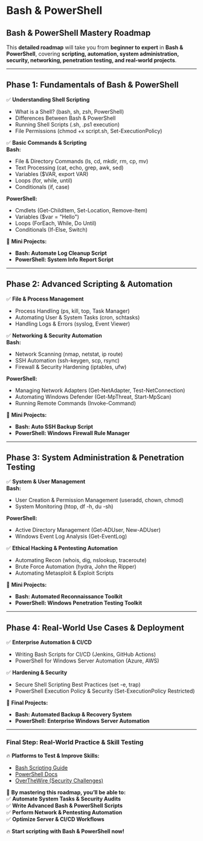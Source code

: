 # Bash & PowerShell

## **Bash & PowerShell Mastery Roadmap**

This **detailed roadmap** will take you from **beginner to expert** in **Bash & PowerShell**, covering **scripting, automation, system administration, security, networking, penetration testing, and real-world projects**.

***

## **Phase 1: Fundamentals of Bash & PowerShell**

✅ **Understanding Shell Scripting**

* What is a Shell? (bash, sh, zsh, PowerShell)
* Differences Between Bash & PowerShell
* Running Shell Scripts (.sh, .ps1 execution)
* File Permissions (chmod +x script.sh, Set-ExecutionPolicy)

✅ **Basic Commands & Scripting**\
**Bash:**

* File & Directory Commands (ls, cd, mkdir, rm, cp, mv)
* Text Processing (cat, echo, grep, awk, sed)
* Variables ($VAR, export VAR)
* Loops (for, while, until)
* Conditionals (if, case)

**PowerShell:**

* Cmdlets (Get-ChildItem, Set-Location, Remove-Item)
* Variables ($var = "Hello")
* Loops (ForEach, While, Do Until)
* Conditionals (If-Else, Switch)

📌 **Mini Projects:**

* **Bash: Automate Log Cleanup Script**
* **PowerShell: System Info Report Script**

***

## **Phase 2: Advanced Scripting & Automation**

✅ **File & Process Management**

* Process Handling (ps, kill, top, Task Manager)
* Automating User & System Tasks (cron, schtasks)
* Handling Logs & Errors (syslog, Event Viewer)

✅ **Networking & Security Automation**\
**Bash:**

* Network Scanning (nmap, netstat, ip route)
* SSH Automation (ssh-keygen, scp, rsync)
* Firewall & Security Hardening (iptables, ufw)

**PowerShell:**

* Managing Network Adapters (Get-NetAdapter, Test-NetConnection)
* Automating Windows Defender (Get-MpThreat, Start-MpScan)
* Running Remote Commands (Invoke-Command)

📌 **Mini Projects:**

* **Bash: Auto SSH Backup Script**
* **PowerShell: Windows Firewall Rule Manager**

***

## **Phase 3: System Administration & Penetration Testing**

✅ **System & User Management**\
**Bash:**

* User Creation & Permission Management (useradd, chown, chmod)
* System Monitoring (htop, df -h, du -sh)

**PowerShell:**

* Active Directory Management (Get-ADUser, New-ADUser)
* Windows Event Log Analysis (Get-EventLog)

✅ **Ethical Hacking & Pentesting Automation**

* Automating Recon (whois, dig, nslookup, traceroute)
* Brute Force Automation (hydra, John the Ripper)
* Automating Metasploit & Exploit Scripts

📌 **Mini Projects:**

* **Bash: Automated Reconnaissance Toolkit**
* **PowerShell: Windows Penetration Testing Toolkit**

***

## **Phase 4: Real-World Use Cases & Deployment**

✅ **Enterprise Automation & CI/CD**

* Writing Bash Scripts for CI/CD (Jenkins, GitHub Actions)
* PowerShell for Windows Server Automation (Azure, AWS)

✅ **Hardening & Security**

* Secure Shell Scripting Best Practices (set -e, trap)
* PowerShell Execution Policy & Security (Set-ExecutionPolicy Restricted)

📌 **Final Projects:**

* **Bash: Automated Backup & Recovery System**
* **PowerShell: Enterprise Windows Server Automation**

***

### **Final Step: Real-World Practice & Skill Testing**

🔥 **Platforms to Test & Improve Skills:**

* [Bash Scripting Guide](https://linuxcommand.org/)
* [PowerShell Docs](https://learn.microsoft.com/en-us/powershell/)
* [OverTheWire (Security Challenges)](https://overthewire.org/wargames/)

🚀 **By mastering this roadmap, you’ll be able to:**\
✅ **Automate System Tasks & Security Audits**\
✅ **Write Advanced Bash & PowerShell Scripts**\
✅ **Perform Network & Pentesting Automation**\
✅ **Optimize Server & CI/CD Workflows**

🔥 **Start scripting with Bash & PowerShell now!**